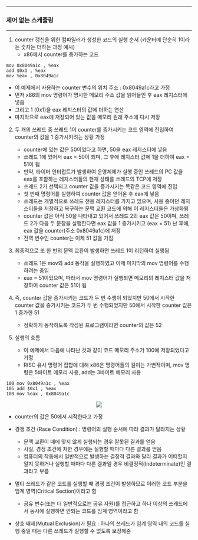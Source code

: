 -----
### 제어 없는 스케줄링
-----
1. counter 갱신을 위한 컴파일러가 생성한 코드의 실행 순서 (카운터에 단순히 1이라는 숫자는 더하는 과정 예시)
   - x86에서 counter를 증가하는 코드
```
mov 0x8049a1c , %eax
add $0x1 , %eax
mov %eax , 0x8049a1c
```

   - 이 예제에서 사용하는 counter 변수의 위치 주소 : 0x8049a1c라고 가정
   - 먼저 x86의 mov 명령어가 명시한 메모리 주소 값을 읽어들인 후 eax 레지스터에 넣음
   - 그리고 1 (0x1)을 eax 레지스터의 값에 더하는 연산
   - 마지막으로 eax에 저장되어 있는 값을 메모리 원래 주소에 다시 저장

2. 두 개의 쓰레드 중 쓰레드 1이 counter를 증가시키는 코드 영역에 진입하여 counter의 값을 1 증가시키려는 상황 가정
   - counter에 있는 값은 50이었다고 하면, 50을 eax 레지스터에 넣음
   - 쓰레드 1에 있어서 eax = 50이 되며, 그 후에 레지스터 값에 1을 더하여 eax = 51이 됨
   - 만약, 타이머 인터럽트가 발생하여 운영체제가 실행 중인 쓰레드의 PC 값을 eax를 포함하는 레지스터들의 현재 상태를 쓰레드의 TCP에 저장
   - 쓰레드 2가 선택되고 counter 값을 증가시키는 똑같은 코드 영역에 진입
   - 첫 번째 명령어를 실행하여 counter 값을 얻어온 후 eax에 넣음
   - 쓰레드는 개별적으로 쓰레드 전용 레지스터를 가지고 있으며, 사용 중이던 레지스터들을 저장하고 복구하는 문맥 교환 코드에 의해 이 레지스터들은 가상화됨
   - counter 값은 아직 50을 나타내고 있어서 쓰레드 2의 eax 값은 50이며, 쓰레드 2가 다음 두 문장을 실행한다면 eax 값을 1 증가시키고 (eax = 51) 난 후에, eax 값을 counter(주소 0x8049a1c)에 저장
   - 전역 변수인 counter는 이제 51 값을 가짐
   
3. 최종적으로 또 한 번의 문맥 교환이 발생하면 쓰레드 1이 리턴하여 실행됨
   - 쓰레드 1은 mov와 add 동작을 실행하였고 이제 마지막의 mov 명령어를 수행하려는 중임
   - eax = 51이었으며, 따라서 mov 명령어가 실행되면 메모리의 레지스터 값을 저장하여 counter 값은 51이 됨

4. 즉, counter 값을 증가시키는 코드가 두 번 수행이 되었지만 50에서 시작한 counter 값을 증가시키는 코드가 두 번 수행되었지만 50에서 시작한 counter 값은 1 증가한 51
   - 정확하게 동작하도록 작성된 프로그램이라면 counter의 값은 52

5. 실행의 흐름
   - 이 예제에서 다음에 나타난 것과 같이 코드 메모리 주소가 100에 저장되었다고 가정
   - RISC 유사 명령어 집합에 대해 x86은 명령어들의 길이는 가변적이며, mov 명령은 5바이트 메모리 사용, add는 3바이트 메모리 사용
```
100 mov 0x8049a1c , %eax
105 add $0x1 , %eax
108 mov %eax , 0x8049a1c
```
<div align="center">
<img src="https://github.com/user-attachments/assets/8f82c62e-b8e1-406b-b038-9a97dccc9ddb">
</div>

   - counter의 값은 50에서 시작한다고 가정
   - 경쟁 조건 (Race Condition) : 명령어의 실행 순서에 따라 결과가 달라지는 상황
     + 문맥 교환이 때에 맞지 않게 실행되는 경우 잘못된 결과를 얻음
     + 사실, 경쟁 조건에 처한 경우에는 실행할 때마다 다른 결과를 얻음
     + 컴퓨터의 작동에서 일반적으로 발생하는 결정적 결과와 달리 결과가 어떠할지 알지 못하거나 실행할 때마다 다른 결과일 경우 비결정적(Indeterminate)인 결과라고 부름

   - 멀티 쓰레드가 같은 코드를 실행할 때 경쟁 조건이 발생하므로 이러한 코드 부분을 임계 영역(Critical Section)이라고 함
     + 공유 변수(또는 더 일반적으로는 공유 자원)를 접근하고 하나 이상의 쓰레드에서 동시에 실행하면 안되는 코드를 임계 영역이라고 함

   - 상호 배제(Mutual Exclusion)가 필요 : 하나의 쓰레드가 임계 영역 내의 코드를 실행 중일 때는 다른 쓰레드가 실행할 수 없도록 보장해줌

